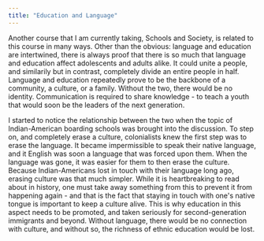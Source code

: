 ```yaml
---
title: "Education and Language"
---
```


<p>Another course that I am currently taking, Schools and Society, is related to this course in many ways. Other than the obvious: language and education are intertwined, there is always proof that there is so much that language and education affect adolescents and adults alike. It could unite a people, and similarily but in contrast, completely divide an entire people in half. Language and education repeatedly prove to be the backbone of a community, a culture, or a family. Without the two, there would be no identity. Communication is required to share knowledge - to teach a youth that would soon be the leaders of the next generation.</p>
<p>I started to notice the relationship between the two when the topic of Indian-American boarding schools was brought into the discussion. To step on, and completely erase a culture, colonialists knew the first step was to erase the language. It became impermissible to speak their native language, and it English was soon a language that was forced upon them. When the language was gone, it was easier for them to then erase the culture. Because Indian-Americans lost in touch with their language long ago, erasing culture was that much simpler. While it is heartbreaking to read about in history, one must take away something from this to prevent it from happening again - and that is the fact that staying in touch with one's native tongue is important to keep a culture alive. This is why education in this aspect needs to be promoted, and taken seriously for second-generation immigrants and beyond. Without language, there would be no connection with culture, and without so, the richness of ethnic education would be lost. </p>
